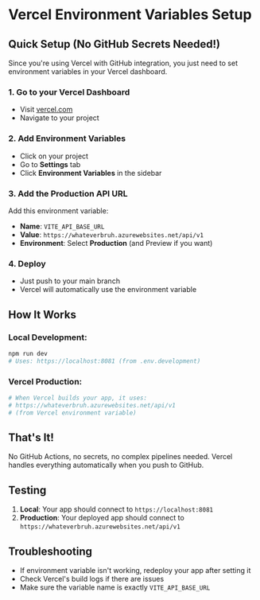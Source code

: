 # Vercel Environment Variables Setup

## Quick Setup (No GitHub Secrets Needed!)

Since you're using Vercel with GitHub integration, you just need to set environment variables in your Vercel dashboard.

### 1. Go to your Vercel Dashboard
- Visit [vercel.com](https://vercel.com)
- Navigate to your project

### 2. Add Environment Variables
- Click on your project
- Go to **Settings** tab
- Click **Environment Variables** in the sidebar

### 3. Add the Production API URL
Add this environment variable:
- **Name**: `VITE_API_BASE_URL`
- **Value**: `https://whateverbruh.azurewebsites.net/api/v1`
- **Environment**: Select **Production** (and Preview if you want)

### 4. Deploy
- Just push to your main branch
- Vercel will automatically use the environment variable

## How It Works

### Local Development:
```bash
npm run dev
# Uses: https://localhost:8081 (from .env.development)
```

### Vercel Production:
```bash
# When Vercel builds your app, it uses:
# https://whateverbruh.azurewebsites.net/api/v1
# (from Vercel environment variable)
```

## That's It!
No GitHub Actions, no secrets, no complex pipelines needed. Vercel handles everything automatically when you push to GitHub.

## Testing
1. **Local**: Your app should connect to `https://localhost:8081`
2. **Production**: Your deployed app should connect to `https://whateverbruh.azurewebsites.net/api/v1`

## Troubleshooting
- If environment variable isn't working, redeploy your app after setting it
- Check Vercel's build logs if there are issues
- Make sure the variable name is exactly `VITE_API_BASE_URL` 